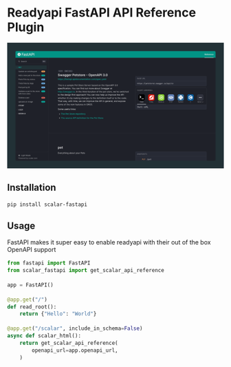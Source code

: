# Readyapi FastAPI API Reference Plugin

![fastapi](fastapi.png)

## Installation

```bash
pip install scalar-fastapi
```

## Usage

FastAPI makes it super easy to enable readyapi with their out of the box OpenAPI support

```python
from fastapi import FastAPI
from scalar_fastapi import get_scalar_api_reference

app = FastAPI()

@app.get("/")
def read_root():
    return {"Hello": "World"}

@app.get("/scalar", include_in_schema=False)
async def scalar_html():
    return get_scalar_api_reference(
        openapi_url=app.openapi_url,
    )

```
